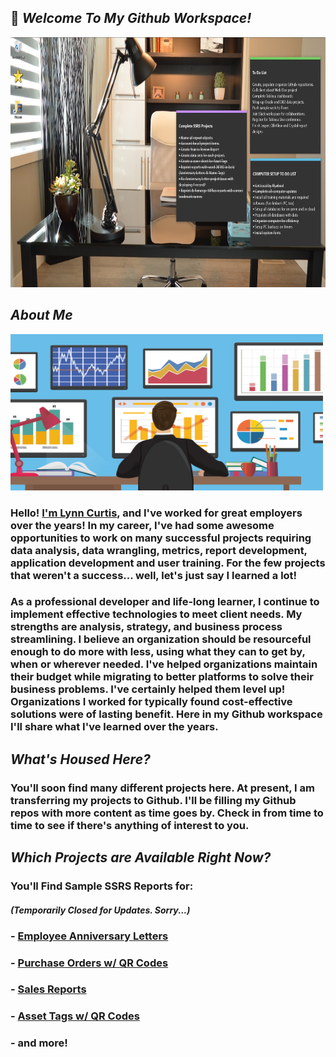 ## 👋  <em>Welcome To My Github Workspace!</em>
<img src="/assets/images/officework.jpg" width="1000" height="400"/>


## <em>About Me</em>
<img src="/assets/images/Analysis.png" width="500" height="250"/>

### Hello! <a href="https://github.com/curtild">I'm Lynn Curtis</a>, and I've worked for great employers over the years! In my career, I've had some awesome opportunities to work on many successful projects requiring data analysis, data wrangling, metrics, report development, application development and user training. For the few projects that weren't a success... well, let's just say I learned a lot!


### As a professional developer and life-long learner, I continue to implement effective technologies to meet client needs. My strengths are analysis, strategy, and business process streamlining. I believe an organization should be resourceful enough to do more with less, using what they can to get by, when or wherever needed. I've helped organizations maintain their budget while migrating to better platforms to solve their business problems. I've certainly helped them level up! Organizations I worked for typically found cost-effective solutions were of lasting benefit. Here in my Github workspace I'll share what I've learned over the years.


## <em>What's Housed Here?</em>
### You'll soon find many different projects here. At present, I am transferring my projects to Github. I'll be filling my Github repos with more content as time goes by. Check in from time to time to see if there's anything of interest to you.


## <em>Which Projects are Available Right Now?</em>

### You'll Find Sample SSRS Reports for:
#### <em>(Temporarily Closed for Updates. Sorry...)</em>
### - <a href="https://github.com/curtild/SSRS-Projects/tree/master/EmployeeAnniversaries">Employee Anniversary Letters</a>
### - <a href="https://github.com/curtild/SSRS-Projects/tree/master/PurchaseOrders">Purchase Orders w/ QR Codes</a>
### - <a href="https://github.com/curtild/SSRS-Projects/tree/master/Sales">Sales Reports</a>
### - <a href="https://github.com/curtild/SSRS-Projects/tree/master/AssetTags">Asset Tags w/ QR Codes</a>
### - and more!







<!--
**curtild/curtild** is a ✨ _special_ ✨ repository because its `README.md` (this file) appears on your GitHub profile.
<a href="#"><img class="avatar avatar-user" src="https://avatars.githubusercontent.com/u/20559941?s=48&amp;v=4" width="38" height="38" style="border-radius:50%" alt="@curtild"></a> 
Here are some ideas to get you started:

- 🔭 I’m currently working on ...
- 🌱 I’m currently learning ...
- 👯 I’m looking to collaborate on ...
- 🤔 I’m looking for help with ...
- 💬 Ask me about ...
- 📫 How to reach me: ...
- 😄 Pronouns: ...
- ⚡ Fun fact: ...
-->
